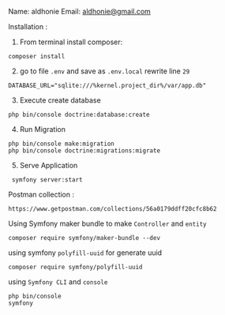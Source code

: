 Name: aldhonie
Email: aldhonie@gmail.com

Installation :
1. From terminal install composer: 
```$xslt
composer install
```
2. go to file `.env` and save as `.env.local`
rewrite line `29`
```
DATABASE_URL="sqlite:///%kernel.project_dir%/var/app.db"
```
3. Execute create database 
```
php bin/console doctrine:database:create
```
4. Run Migration 
```$xslt
php bin/console make:migration
php bin/console doctrine:migrations:migrate
```
5. Serve Application 
```$xslt
 symfony server:start

```


Postman collection : 
```
https://www.getpostman.com/collections/56a0179ddff20cfc8b62
```

Using Symfony maker bundle to make `Controller` and `entity` 
```
composer require symfony/maker-bundle --dev
```


using symfony `polyfill-uuid` for generate uuid
```
composer require symfony/polyfill-uuid
```

using `Symfony CLI` and `console`
```
php bin/console
symfony
```



